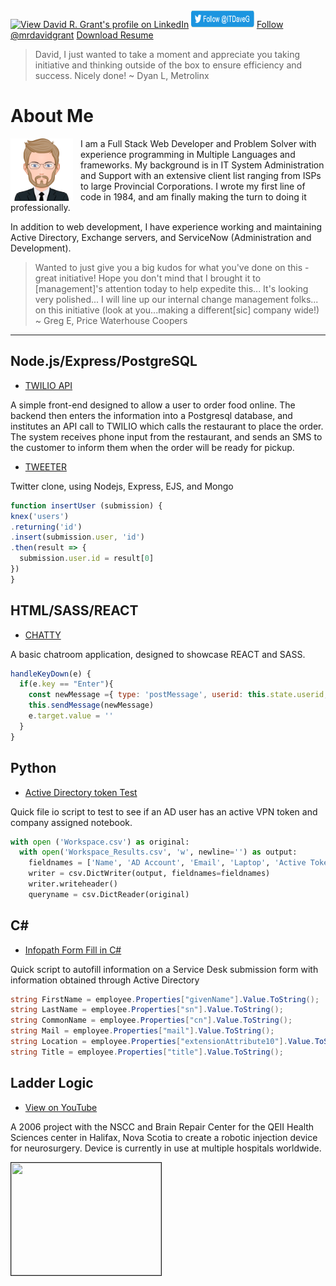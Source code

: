 <div width="100%" style="margin: 0 auto">
  <a class="linkedin-button" href="https://ca.linkedin.com/in/mrdavidgrant" target="blank"><img width="20%" height="28px" alt="View David R. Grant's profile on LinkedIn" src="https://static.licdn.com/scds/common/u/img/webpromo/btn_viewmy_160x25.png" border="0"></a>
  <a href="https://twitter.com/ITDaveG" target="blank"><img height="28px" width=" 20%" src="images/twitterFollow.png" border="0"></a>
  <a class="github-button" aria-label="Follow @mrdavidgrant on GitHub" href="https://github.com/mrdavidgrant" data-size="large" width="25%">Follow @mrdavidgrant</a>
<a class="github-button" aria-label="Download Resume" href="https://mrdavidgrant.github.io/David_Grant_resume.pdf" data-icon="octicon-cloud-download" height="28px"  width="25%">Download Resume</a>
</div>

> David, I just wanted to take a moment and appreciate you taking initiative and thinking outside of the box to ensure efficiency and success. Nicely done!
~ Dyan L, Metrolinx

# About Me

<img src="./images/myAvatar.svg" width="100px" height="100px" style="float: left; margin-right: 12px">

I am a Full Stack Web Developer and Problem Solver with experience programming in Multiple Languages and frameworks.  My background is in IT System Administration and Support with an extensive client list ranging from ISPs to large Provincial Corporations.  I wrote my first line of code in 1984, and am finally making the turn to doing it professionally. 

In addition to web development, I have experience working and maintaining Active Directory, Exchange servers, and ServiceNow (Administration and Development).


> Wanted to just give you a big kudos for what you've done on this - great initiative! Hope you don't mind that I brought it to [management]'s attention today to help expedite this... It's looking very polished... I will line up our internal change management folks... on this initiative (look at you...making a different[sic] company wide!)
~ Greg E, Price Waterhouse Coopers

***************

## Node.js/Express/PostgreSQL
- <a href="https://mrdavidgrant.github.io/the-eating-place">TWILIO API</a> 

A simple front-end designed to allow a user to order food online.  The backend then enters the information into a Postgresql database, and institutes an API call to TWILIO which calls the restaurant to place the order. The system receives phone input from the restaurant, and sends an SMS to the customer to inform them when the order will be ready for pickup.

- <a href="https://mrdavidgrant.github.io/tweeter/">TWEETER</a>

Twitter clone, using Nodejs, Express, EJS, and Mongo

```javascript
function insertUser (submission) {
knex('users')
.returning('id')
.insert(submission.user, 'id')
.then(result => {
  submission.user.id = result[0]
})
}
```

## HTML/SASS/REACT
- <a href='https://mrdavidgrant.github.io/chatty/'>CHATTY</a>

A basic chatroom application, designed to showcase REACT and SASS.

```javascript
handleKeyDown(e) {
  if(e.key == "Enter"){
    const newMessage ={ type: 'postMessage', userid: this.state.userid, username: this.state.currentUser.name, content: e.target.value}
    this.sendMessage(newMessage)
    e.target.value = ''
  }
}
```

## Python
- <a href="https://mrdavidgrant.github.io/workspace_token_test/">Active Directory token Test</a>

Quick file io script to test to see if an AD user has an active VPN token and company assigned notebook.

```python
with open ('Workspace.csv') as original:
  with open('Workspace_Results.csv', 'w', newline='') as output:
    fieldnames = ['Name', 'AD Account', 'Email', 'Laptop', 'Active Token', 'WebEx']
    writer = csv.DictWriter(output, fieldnames=fieldnames)
    writer.writeheader()
    queryname = csv.DictReader(original)
```
## C# #
- <a href="https://mrdavidgrant.github.io/infopath_forms/">Infopath Form Fill in C#</a>

Quick script to autofill information on a Service Desk submission form with information obtained through Active Directory

```c#
string FirstName = employee.Properties["givenName"].Value.ToString();
string LastName = employee.Properties["sn"].Value.ToString();
string CommonName = employee.Properties["cn"].Value.ToString();
string Mail = employee.Properties["mail"].Value.ToString();
string Location = employee.Properties["extensionAttribute10"].Value.ToString();
string Title = employee.Properties["title"].Value.ToString();
```

## Ladder Logic
- <a href="https://www.youtube.com/watch?v=bZGecEJN5HI">View on YouTube</a>

A 2006 project with the NSCC and Brain Repair Center for the QEII Health Sciences center in Halifax, Nova Scotia to create a robotic injection device for neurosurgery.  Device is currently in use at multiple hospitals worldwide.
<div width="100%" margin="0 auto">
<a href="https://www.youtube.com/watch?feature-player_embedded&v=bZGecEJN5HI" target="_blank"><img src="https://img.youtube.com/vi/bZGecEJN5HI/3.jpg" width="240px" height="180px" border="1 /></a></div>

<!-- Place this tag in your head or just before your close body tag. -->
<script async defer src="https://buttons.github.io/buttons.js"></script>
